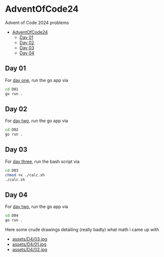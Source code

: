 # AdventOfCode24
Advent of Code 2024 problems

- [AdventOfCode24](#adventofcode24)
  - [Day 01](#day-01)
  - [Day 02](#day-02)
  - [Day 03](#day-03)
  - [Day 04](#day-04)


## Day 01
For [day one](https://adventofcode.com/2024/day/1), run the go app via

```bash
cd D01
go run .
```

## Day 02
For [day two](https://adventofcode.com/2024/day/2), run the go app via

```bash
cd D02
go run .
```

## Day 03
For [day three](https://adventofcode.com/2024/day/3), run the bash script via

```bash
cd D03
chmod +x ./calc.sh
./calc.sh
```

## Day 04
For [day two](https://adventofcode.com/2024/day/4), run the go app via

```bash
cd D04
go run .
```
Here some crude drawings detailing (really badly) what math i came up with

* [assets/D4/03.jpg](./assets/D04/3%20(Mittel).jpg) 
* [assets/D4/01.jpg](./assets/D04/1%20(Mittel).jpg)
* [assets/D4/02.jpg](./assets/D04/2%20(Mittel).jpg)